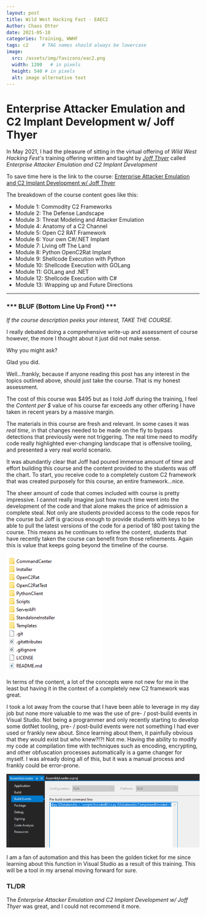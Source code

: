 ```yaml
---
layout: post
title: Wild West Hacking Fast - EAEC2
Author: Chaos Otter
date: 2021-05-10 
categories: Training, WWHF
tags: c2     # TAG names should always be lowercase
image:
  src: /assets/img/favicons/eac2.png
  width: 1200   # in pixels
  height: 540 # in pixels
  alt: image alternative text
---
```


# Enterprise Attacker Emulation and C2 Implant Development w/ Joff Thyer

In May 2021, I had the pleasure of sitting in the virtual offering of *Wild West Hacking Fest's* training offering written and taught by *[Joff Thyer](https://twitter.com/joff_thyer)* called *Enterprise Attacker Emulation and C2 Implant Development*

To save time here is the link to the course: 
[Enterprise Attacker Emulation and C2 Implant Development w/ Joff Thyer](https://wildwesthackinfest.com/antisyphon//enterprise-attacker-emulation-and-c2-implant-development-w-joff-thyer/)

The breakdown of the course content goes like this:

- Module 1: Commodity C2 Frameworks
- Module 2: The Defense Landscape
- Module 3: Threat Modeling and Attacker Emulation
- Module 4: Anatomy of a C2 Channel
- Module 5: Open C2 RAT Framework
- Module 6: Your own C#/.NET Implant
- Module 7: Living off The Land
- Module 8: Python OpenC2Rat Implant
- Module 9: Shellcode Execution with Python
- Module 10: Shellcode Execution with GOLang
- Module 11: GOLang and .NET
- Module 12: Shellcode Execution with C#
- Module 13: Wrapping up and Future Directions


---


###  *** BLUF (Bottom Line Up Front) ***

*If the course description peeks your interest, TAKE THE COURSE.*

I really debated doing a comprehensive write-up and assessment of course however, the more I thought about it just did not make sense. 

Why you might ask? 

Glad you did.

Well...frankly, because if anyone reading this post has any interest in the topics outlined above, should just take the course. That is my honest assessment. 

The cost of this course was $495 but as I told Joff during the training, I feel the *Content per $* value of his course far exceeds any other offering I have taken in recent years by a massive margin. 

The materials in this course are fresh and relevant. In some cases it was *real time*, in that changes needed to be made on the fly to bypass detections that previously were not triggering. The real time need to modify code really highlighted ever-changing landscape that is offensive tooling, and presented a very real world scenario.  

It was abundantly clear that Joff had poured immense amount of time and effort building this course and the content provided to the students was off the chart. To start, you receive code to a completely custom C2 framework that was created purposely for this course, an entire framework...nice. 

The sheer amount of code that comes included with course is pretty impressive. I cannot really imagine just how much time went into the development of the code and that alone makes the price of admission a complete steal. Not only are students provided access to the code repos for the course but Joff is gracious enough to provide students with keys to be able to pull the latest versions of the code for a period of 180 post taking the course. This means as he continues to refine the content, students that have recently taken the course can benefit from those refinements. Again this is value that keeps going beyond the timeline of the course.

![OpenC2Rat](/assets/img/eac2_openc2.png)

In terms of the content, a lot of the concepts were not new for me in the least but having it in the context of a completely new C2 framework was great. 

I took a lot away from the course that I have been able to leverage in my day job but none more valuable to me was the use of pre- / post-build events in Visual Studio. Not being a programmer and only recently starting to develop some dotNet tooling, pre- / post-build events were not something I had ever used or frankly new about. Since learning about them, it painfully obvious that they would exist but who knew?!?! Not me. Having the ability to modify my code at compilation time with techniques such as encoding, encrypting, and other obfuscation processes automatically is a game changer for myself. I was already doing all of this, but it was a manual process and frankly could be error-prone.

![Visual Studio Build Events](/assets/img/eac2_build_events.png)

I am a fan of automation and this has been the golden ticket for me since learning about this function in Visual Studio as a result of this training. This will be a tool in my arsenal moving forward for sure.

### TL/DR

The *Enterprise Attacker Emulation and C2 Implant Development w/ Joff Thyer* was great, and I could not recommend it more. 




